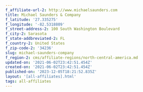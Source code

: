 ```yaml
---
f_affiliate-url-2: http://www.michaelsaunders.com
title: Michael Saunders & Company
f_latitude: '27.335275'
f_longitude: '-82.5318809'
f_street-address-2: 100 South Washington Boulevard­
f_city-2: Sarasota­
f_state-addbreviated-2: FL­
f_country-2: United States
f_zip-code-2: '34236'
slug: michael-saunders-company
f_region-2: cms/affiliate-regions/north-central-america.md
updated-on: '2021-06-02T23:42:51.454Z'
created-on: '2021-06-02T23:42:51.454Z'
published-on: '2023-12-05T18:21:52.835Z'
layout: '[all-affiliates].html'
tags: all-affiliates
---
```



